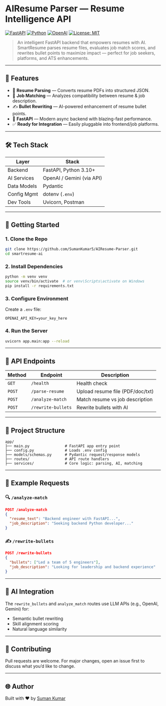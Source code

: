 
# AIResume Parser — Resume Intelligence API

[![FastAPI](https://img.shields.io/badge/FastAPI-0.100.0-009688?logo=fastapi)](https://fastapi.tiangolo.com/)
[![Python](https://img.shields.io/badge/Python-3.10+-blue?logo=python)](https://www.python.org/)
[![OpenAI](https://img.shields.io/badge/AI%20Powered-OpenAI/Gemini-green?logo=openai)](https://openai.com/)
[![License: MIT](https://img.shields.io/badge/license-MIT-blue.svg)](LICENSE)

> An intelligent FastAPI backend that empowers resumes with AI. SmartResume parses resume files, evaluates job match scores, and rewrites bullet points to maximize impact — perfect for job seekers, platforms, and ATS enhancements.

---

## 📌 Features

- 📄 **Resume Parsing** — Converts resume PDFs into structured JSON.
- 🧠 **Job Matching** — Analyzes compatibility between resume & job description.
- ✍️ **Bullet Rewriting** — AI-powered enhancement of resume bullet points.
- 🚀 **FastAPI** — Modern async backend with blazing-fast performance.
- ✅ **Ready for Integration** — Easily pluggable into frontend/job platforms.

---

## 🛠️ Tech Stack

| Layer        | Stack                          |
|--------------|--------------------------------|
| Backend      | FastAPI, Python 3.10+          |
| AI Services  | OpenAI / Gemini (via API)      |
| Data Models  | Pydantic                       |
| Config Mgmt  | dotenv (`.env`)                |
| Dev Tools    | Uvicorn, Postman               |

---

## 🚀 Getting Started

### 1. Clone the Repo
```bash
git clone https://github.com/SumanKumar5/AIResume-Parser.git
cd smartresume-ai
````

### 2. Install Dependencies

```bash
python -m venv venv
source venv/bin/activate  # or venv\Scripts\activate on Windows
pip install -r requirements.txt
```

### 3. Configure Environment

Create a `.env` file:

```env
OPENAI_API_KEY=your_key_here
```

### 4. Run the Server

```bash
uvicorn app.main:app --reload
```

---

## 🧪 API Endpoints

| Method | Endpoint           | Description                      |
| ------ | ------------------ | -------------------------------- |
| `GET`  | `/health`          | Health check                     |
| `POST` | `/parse-resume`    | Upload resume file (PDF/doc/txt) |
| `POST` | `/analyze-match`   | Match resume vs job description  |
| `POST` | `/rewrite-bullets` | Rewrite bullets with AI          |


---

## 📂 Project Structure

```
app/
├── main.py                # FastAPI app entry point
├── config.py              # Loads .env config
├── models/schemas.py      # Pydantic request/response models
├── routes/                # API route handlers
├── services/              # Core logic: parsing, AI, matching
```

---

## 📌 Example Requests

### 🔍 `/analyze-match`

```json
POST /analyze-match
{
  "resume_text": "Backend engineer with FastAPI...",
  "job_description": "Seeking backend Python developer..."
}
```

### ✍️ `/rewrite-bullets`

```json
POST /rewrite-bullets
{
  "bullets": ["Led a team of 5 engineers"],
  "job_description": "Looking for leadership and backend experience"
}
```

---

## 🧠 AI Integration

The `rewrite_bullets` and `analyze_match` routes use LLM APIs (e.g., OpenAI, Gemini) for:

* Semantic bullet rewriting
* Skill alignment scoring
* Natural language similarity

---

## 🙌 Contributing

Pull requests are welcome. For major changes, open an issue first to discuss what you’d like to change.

---

## 🌐 Author

Built with ❤️ by [Suman Kumar](https://github.com/SumanKumar5)


